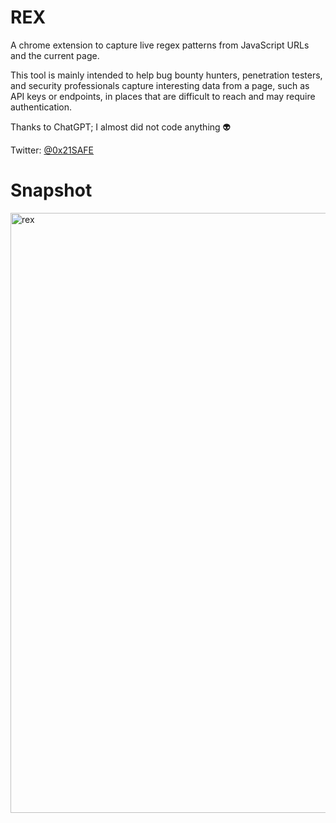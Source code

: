 # REX
A chrome extension to capture live regex patterns from JavaScript URLs and the current page.

This tool is mainly intended to help bug bounty hunters, penetration testers, and security professionals capture interesting data from a page, such as API keys or endpoints, in places that are difficult to reach and may require authentication.

Thanks to ChatGPT; I almost did not code anything 👽

Twitter: <a href="https://twitter.com/0x21SAFE">@0x21SAFE</a>

# Snapshot
<img width="960" alt="rex" src="https://github.com/SeifElsallamy/REX/assets/11223632/51dcde72-99c4-465b-933a-d4029d1a4eaa">

